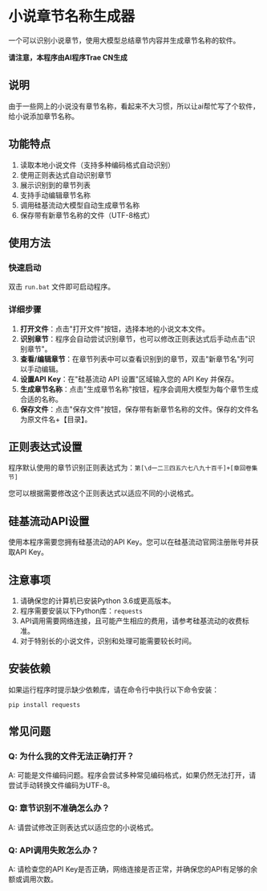 # 小说章节名称生成器

一个可以识别小说章节，使用大模型总结章节内容并生成章节名称的软件。

**请注意，本程序由AI程序Trae CN生成**

## 说明

由于一些网上的小说没有章节名称，看起来不大习惯，所以让ai帮忙写了个软件，给小说添加章节名称。

## 功能特点

1. 读取本地小说文件（支持多种编码格式自动识别）
2. 使用正则表达式自动识别章节
3. 展示识别到的章节列表
4. 支持手动编辑章节名称
5. 调用硅基流动大模型自动生成章节名称
6. 保存带有新章节名称的文件（UTF-8格式）

## 使用方法

### 快速启动

双击 `run.bat` 文件即可启动程序。

### 详细步骤

1. **打开文件**：点击"打开文件"按钮，选择本地的小说文本文件。
2. **识别章节**：程序会自动尝试识别章节，也可以修改正则表达式后手动点击"识别章节"。
3. **查看/编辑章节**：在章节列表中可以查看识别到的章节，双击"新章节名"列可以手动编辑。
4. **设置API Key**：在"硅基流动 API 设置"区域输入您的 API Key 并保存。
5. **生成章节名称**：点击"生成章节名称"按钮，程序会调用大模型为每个章节生成合适的名称。
6. **保存文件**：点击"保存文件"按钮，保存带有新章节名称的文件。保存的文件名为原文件名+【目录】。

## 正则表达式设置

程序默认使用的章节识别正则表达式为：`第[\d一二三四五六七八九十百千]+[章回卷集节]`

您可以根据需要修改这个正则表达式以适应不同的小说格式。

## 硅基流动API设置

使用本程序需要您拥有硅基流动的API Key。您可以在硅基流动官网注册账号并获取API Key。

## 注意事项

1. 请确保您的计算机已安装Python 3.6或更高版本。
2. 程序需要安装以下Python库：`requests`
3. API调用需要网络连接，且可能产生相应的费用，请参考硅基流动的收费标准。
4. 对于特别长的小说文件，识别和处理可能需要较长时间。

## 安装依赖

如果运行程序时提示缺少依赖库，请在命令行中执行以下命令安装：

```
pip install requests
```

## 常见问题

### Q: 为什么我的文件无法正确打开？
A: 可能是文件编码问题。程序会尝试多种常见编码格式，如果仍然无法打开，请尝试手动转换文件编码为UTF-8。

### Q: 章节识别不准确怎么办？
A: 请尝试修改正则表达式以适应您的小说格式。

### Q: API调用失败怎么办？
A: 请检查您的API Key是否正确，网络连接是否正常，并确保您的API有足够的余额或调用次数。
